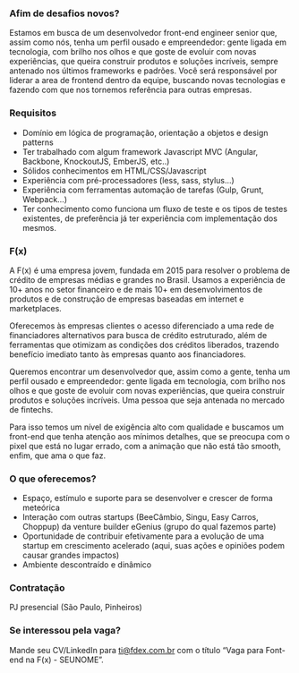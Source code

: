 ### **Afim de desafios novos?**

Estamos em busca de um desenvolvedor front-end engineer senior que, assim como nós, tenha um perfil ousado e empreendedor: gente ligada em tecnologia, com brilho nos olhos e que goste de evoluir com novas experiências, que queira construir produtos e soluções incríveis, sempre antenado nos últimos frameworks e padrões. Você será responsável por liderar a area de frontend dentro da equipe, buscando novas tecnologias e fazendo com que nos tornemos referência para outras empresas.

### **Requisitos**

- Domínio em lógica de programação, orientação a objetos e design patterns
- Ter trabalhado com algum framework Javascript MVC (Angular, Backbone, KnockoutJS, EmberJS, etc..)
- Sólidos conhecimentos em HTML/CSS/Javascript
- Experiência com pré-processadores (less, sass, stylus…)
- Experiência com ferramentas automação de tarefas (Gulp, Grunt, Webpack…)
- Ter conhecimento como funciona um fluxo de teste e os tipos de testes existentes, de preferência já ter experiência com implementação dos mesmos.

### **F(x)**

A F(x) é uma empresa jovem, fundada em 2015 para resolver o problema de crédito de  empresas médias e grandes no Brasil. Usamos a experiência de 10+ anos no setor financeiro e de mais 10+ em desenvolvimentos de produtos e de construção de empresas baseadas em internet e marketplaces.

Oferecemos às empresas clientes o acesso diferenciado a uma rede de financiadores alternativos para busca de crédito estruturado, além de ferramentas que otimizam as condições dos créditos liberados, trazendo benefício imediato tanto às empresas quanto aos financiadores.

Queremos encontrar um desenvolvedor que, assim como a gente, tenha um perfil ousado e empreendedor: gente ligada em tecnologia, com brilho nos olhos e que goste de evoluir com novas experiências, que queira construir produtos e soluções incríveis. Uma pessoa que seja antenada no mercado de fintechs.

Para isso temos um nível de exigência alto com qualidade e buscamos um front-end que tenha atenção aos mínimos detalhes, que se preocupa com o pixel que está no lugar errado, com a animação que não está tão smooth, enfim, que ama o que faz. 

### O que oferecemos?

- Espaço, estímulo e suporte para se desenvolver e crescer de forma meteórica
- Interação com outras startups (BeeCâmbio, Singu, Easy Carros, Choppup) da venture builder eGenius (grupo do qual fazemos parte)
- Oportunidade de contribuir efetivamente para a evolução de uma startup em crescimento acelerado (aqui, suas ações e opiniões podem causar grandes impactos)
- Ambiente descontraído e dinâmico


### Contratação

PJ presencial (São Paulo, Pinheiros)

### Se interessou pela vaga?

Mande seu CV/LinkedIn para [ti@fdex.com.br](ti@fdex.com.br) com o título “Vaga para Font-end na F(x) - SEUNOME”. 
